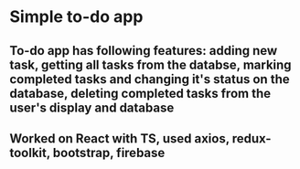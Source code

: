 # Simple to-do app

## To-do app has following features: adding new task, getting all tasks from the databse, marking completed tasks and changing it's status on the database, deleting completed tasks from the user's display and database

## Worked on React with TS, used axios, redux-toolkit, bootstrap, firebase
